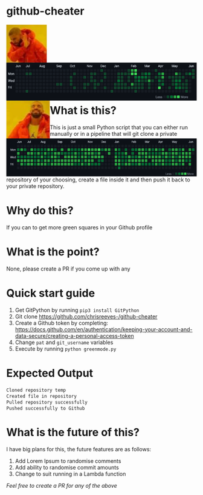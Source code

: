 # github-cheater


<img src=".github/meme-no.png" alt="Meme no" title="No" align="left" height="100" />
<img src=".github/git-before.png" alt="Meme no" title="No" align="left" height="100" />
<br>
<br>
<br>
<br>
<br>
<img src=".github/meme-yes.png" alt="Meme yes" title="No" align="left" height="100" />
<img src=".github/git-after.png" alt="Meme no" title="No" align="left" height="100" />
<br>
<br>
<br>
<br>
<br>

# What is this?
This is just a small Python script that you can either run manually or in a pipeline that will git clone a private repository
of your choosing, create a file inside it and then push it back to your private repository.

# Why do this?
If you can to get more green squares in your Github profile

# What is the point?
None, please create a PR if you come up with any

# Quick start guide

1. Get GitPython by running `pip3 install GitPython`
2. Git clone https://github.com/chrisreeves-/github-cheater
3. Create a Github token by completing: https://docs.github.com/en/authentication/keeping-your-account-and-data-secure/creating-a-personal-access-token
4. Change `pat` and `git_username` variables
5. Execute by running `python greenmode.py`

# Expected Output

```
Cloned repository temp
Created file in repository
Pulled repository successfully
Pushed successfully to Github
```

# What is the future of this?
I have big plans for this, the future features are as follows:

1. Add Lorem Ipsum to randomise comments
2. Add ability to randomise commit amounts
3. Change to suit running in a Lambda function

_Feel free to create a PR for any of the above_